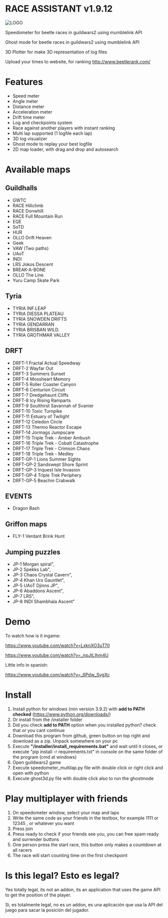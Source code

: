 # RACE ASSISTANT v1.9.12

![LOGO](https://user-images.githubusercontent.com/44058571/116699002-597dcc00-a9c5-11eb-8c08-e11e52794992.jpg)

Speedometer for beetle races in guildwars2 using mumblelink API

Ghost mode for beetle races in guildwars2 using mumblelink API

3D Plotter for make 3D representation of log files

Upload your times to website, for ranking
http://www.beetlerank.com/

# Features
 - Speed meter
 - Angle meter
 - Distance meter
 - Acceleration meter
 - Drift time meter
 - Log and checkpoints system
 - Race against another players with instant ranking
 - Multi lap supported (1 logfile each lap)
 - 3D log visualizer
 - Ghost mode to replay your best logfile
 - 2D map loader, with drag and drop and autosearch

# Available maps

## Guildhalls
 - GWTC
 - RACE Hillclimb
 - RACE Donwhill
 - RACE Full Mountain Run
 - EQE
 - SoTD
 - HUR
 - OLLO Drift Heaven
 - Geek
 - VAW (Two paths)
 - UAoT
 - INDI
 - LRS Jokos Descent
 - BREAK-A-BONE
 - OLLO The Line
 - Yuru Camp Skate Park
 
## Tyria
 - TYRIA INF.LEAP
 - TYRIA DIESSA PLATEAU
 - TYRIA SNOWDEN DRIFTS
 - TYRIA GENDARRAN
 - TYRIA BRISBAN WILD.
 - TYRIA GROTHMAR VALLEY
 
## DRFT
 - DRFT-1 Fractal Actual Speedway
 - DRFT-2 Wayfar Out
 - DRFT-3 Summers Sunset
 - DRFT-4 Mossheart Memory
 - DRFT-5 Roller Coaster Canyon
 - DRFT-6 Centurion Circuit
 - DRFT-7 Dredgehaunt Cliffs
 - DRFT-8 Icy Rising Ramparts
 - DRFT-9 Soulthirst Savannah of Svanier
 - DRFT-10 Toxic Turnpike
 - DRFT-11 Estuary of Twilight
 - DRFT-12 Celedon Circle
 - DRFT-13 Thermo Reactor Escape
 - DRFT-14 Jormags Jumpscare
 - DRFT-15 Triple Trek - Amber Ambush
 - DRFT-16 Triple Trek - Cobalt Catastrophe
 - DRFT-17 Triple Trek - Crimson Chaos
 - DRFT-18 Triple Trek - Medley
 - DRFT-GP-1 Lions Summer Sights
 - DRFT-GP-2 Sandswept Shore Sprint
 - DRFT-GP-3 Inquest Isle Invasion
 - DRFT-GP-4 Triple Trek Periphery
 - DRFT-GP-5 Beachin Crabwalk
 
## EVENTS
 - Dragon Bash
 
## Griffon maps
 - FLY-1 Verdant Brink Hunt

## Jumping puzzles
 - JP-1 Morgan spiral",
 - JP-2 Spekks Lab",
 - JP-3 Chaos Crystal Cavern",
 - JP-4 Khan Urs Gauntlet",
 - JP-5 UAoT Djinns JP",
 - JP-6 Abaddons Ascent",
 - JP-7 LRS",
 - JP-8 INDI Shambhala Ascent"

# Demo

To watch how is it ingame:

https://www.youtube.com/watch?v=LxknXO3uT70

https://www.youtube.com/watch?v=_npJtLIhm4U

Little info in spanish:

https://www.youtube.com/watch?v=_6Pdw_SvgXc

# Install

1. Install python for windows (min version 3.9.2) with **add to PATH checked** (https://www.python.org/downloads/) 
2. Or install from the /installer folder
3. Did you check **add to PATH** option when you installed python? check that or you cant continue
4. Download this program from github, green button on top right and download as a zip. Unpack somewhere on your pc
5. Execute **"/installer/install_requirements.bat"** and wait until it closes, or execute "pip install -r requirements.txt" in console on the same folder of the program (cmd at windows)
6. Open guildwars2 game
7. Execute speedometer_multilap.py file with double click or right click and open with python
8. Execute ghost3d.py file with double click also to run the ghostmode

# Play multiplayer with friends
1. On speedometer window, select your map and laps 
2. Write the same code as your friends in the textbox, for example 1111 or 12345 , or whatever you want
3. Press join
4. Press ready to check if your friends see you, you can free spam ready and surrender buttons
5. One person press the start race, this button only makes a countdown at all racers
6. The race will start counting time on the first checkpoint
 
# Is this legal? Esto es legal?
Yes totally legal, its not an addon, its an application that uses the game API to get the position of the player.

Si, es totalmente legal, no es un addon, es una aplicación que usa la API del juego para sacar la posición del jugador.

